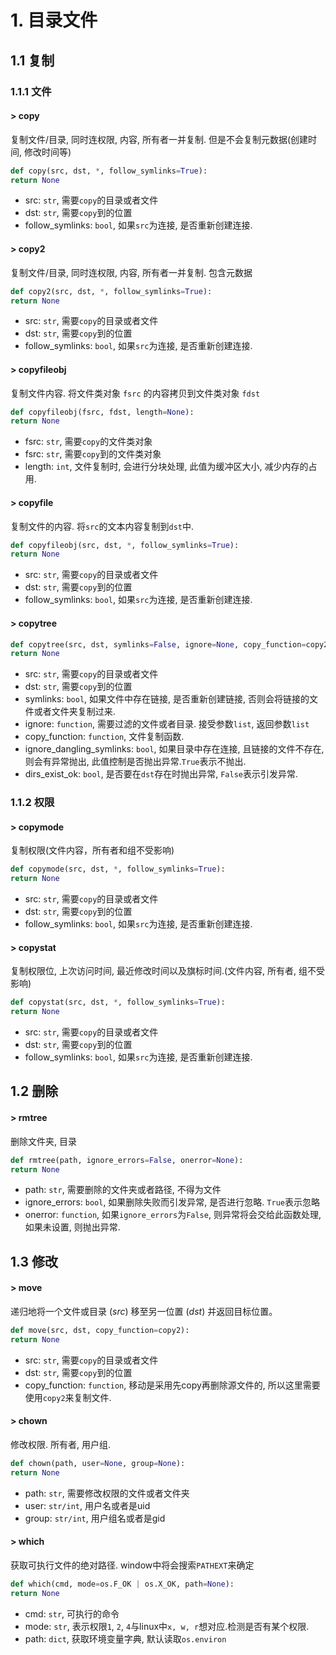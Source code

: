# 1. 目录文件

## 1.1 复制

### 1.1.1 文件

#### > copy

复制文件/目录, 同时连权限, 内容, 所有者一并复制. 但是不会复制元数据(创建时间, 修改时间等)

```python
def copy(src, dst, *, follow_symlinks=True):
return None
```

* src: `str`,  需要`copy`的目录或者文件
* dst: `str`, 需要`copy`到的位置
* follow_symlinks: `bool`, 如果`src`为连接, 是否重新创建连接.

#### > copy2

复制文件/目录, 同时连权限, 内容, 所有者一并复制. 包含元数据

```python
def copy2(src, dst, *, follow_symlinks=True):
return None
```

* src: `str`,  需要`copy`的目录或者文件
* dst: `str`, 需要`copy`到的位置
* follow_symlinks: `bool`, 如果`src`为连接, 是否重新创建连接.

#### > copyfileobj

复制文件内容. 将文件类对象 `fsrc` 的内容拷贝到文件类对象 `fdst`

```python
def copyfileobj(fsrc, fdst, length=None):
return None
```

* fsrc: `str`,  需要`copy`的文件类对象
* fsrc: `str`, 需要`copy`到的文件类对象
* length: `int`, 文件复制时, 会进行分块处理, 此值为缓冲区大小, 减少内存的占用.

#### > copyfile

复制文件的内容. 将`src`的文本内容复制到`dst`中.

```python
def copyfileobj(src, dst, *, follow_symlinks=True):
return None
```

* src: `str`,  需要`copy`的目录或者文件
* dst: `str`, 需要`copy`到的位置
* follow_symlinks: `bool`, 如果`src`为连接, 是否重新创建连接.

#### > copytree

```python
def copytree(src, dst, symlinks=False, ignore=None, copy_function=copy2, ignore_dangling_symlinks=False, dirs_exist_ok=False):
return None
```

* src: `str`,  需要`copy`的目录或者文件
* dst: `str`, 需要`copy`到的位置
* symlinks: `bool`, 如果文件中存在链接, 是否重新创建链接, 否则会将链接的文件或者文件夹复制过来.
* ignore: `function`, 需要过滤的文件或者目录. 接受参数`list`, 返回参数`list`
* copy_function: `function`, 文件复制函数.
* ignore_dangling_symlinks: `bool`, 如果目录中存在连接, 且链接的文件不存在, 则会有异常抛出, 此值控制是否抛出异常.`True`表示不抛出.
* dirs_exist_ok: `bool`, 是否要在`dst`存在时抛出异常, `False`表示引发异常.

### 1.1.2 权限

#### > copymode

复制权限(文件内容，所有者和组不受影响)

```python
def copymode(src, dst, *, follow_symlinks=True):
return None
```

* src: `str`,  需要`copy`的目录或者文件
* dst: `str`, 需要`copy`到的位置
* follow_symlinks: `bool`, 如果`src`为连接, 是否重新创建连接.

#### > copystat

复制权限位, 上次访问时间, 最近修改时间以及旗标时间.(文件内容, 所有者, 组不受影响)

```python
def copystat(src, dst, *, follow_symlinks=True):
return None
```

* src: `str`,  需要`copy`的目录或者文件
* dst: `str`, 需要`copy`到的位置
* follow_symlinks: `bool`, 如果`src`为连接, 是否重新创建连接.

## 1.2 删除

#### > rmtree

删除文件夹, 目录

```python
def rmtree(path, ignore_errors=False, onerror=None):
return None
```

* path: `str`, 需要删除的文件夹或者路径, 不得为文件
* ignore_errors: `bool`, 如果删除失败而引发异常, 是否进行忽略. `True`表示忽略
* onerror: `function`, 如果`ignore_errors`为`False`, 则异常将会交给此函数处理, 如果未设置, 则抛出异常.

## 1.3 修改

#### > move

递归地将一个文件或目录 (*src*) 移至另一位置 (*dst*) 并返回目标位置。

```python
def move(src, dst, copy_function=copy2):
return None
```

* src: `str`,  需要`copy`的目录或者文件
* dst: `str`, 需要`copy`到的位置
* copy_function: `function`, 移动是采用先copy再删除源文件的, 所以这里需要使用`copy2`来复制文件.

#### > chown

修改权限. 所有者, 用户组.

```python
def chown(path, user=None, group=None):
return None
```

* path: `str`, 需要修改权限的文件或者文件夹
* user: `str/int`, 用户名或者是uid
* group: `str/int`, 用户组名或者是gid

#### > which

获取可执行文件的绝对路径. window中将会搜索`PATHEXT`来确定

```python
def which(cmd, mode=os.F_OK | os.X_OK, path=None):
return None
```

* cmd: `str`, 可执行的命令
* mode: `str`, 表示权限`1`, `2`, `4`与linux中`x, w, r`想对应.检测是否有某个权限.
* path: `dict`, 获取环境变量字典, 默认读取`os.environ`